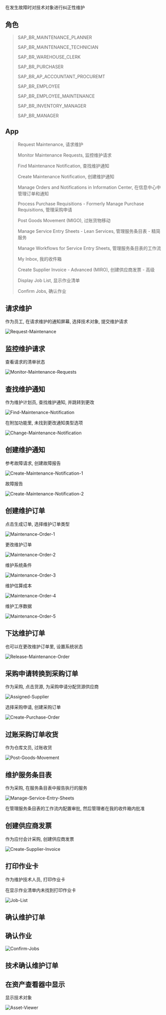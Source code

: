 在发生故障时对技术对象进行纠正性维护
## 角色
> SAP_BR_MAINTENANCE_PLANNER
>
> SAP_BR_MAINTENANCE_TECHNICIAN
>
> SAP_BR_WAREHOUSE_CLERK
>
> SAP_BR_PURCHASER
>
> SAP_BR_AP_ACCOUNTANT_PROCUREMT
>
> SAP_BR_EMPLOYEE
>
> SAP_BR_EMPLOYEE_MAINTENANCE
>
> SAP_BR_INVENTORY_MANAGER
>
> SAP_BR_MANAGER
## App
> Request Maintenance, 请求维护
>
> Monitor Maintenance Requests, 监控维护请求
>
> Find Maintenance Notification, 查找维护通知
>
> Create Maintenance Notification, 创建维护通知
>
> Manage Orders and Notifications in Information Center, 在信息中心中管理订单和通知
>
> Process Purchase Requisitions - Formerly Manage Purchase Requisitions, 管理采购申请
>
> Post Goods Movement (MIGO), 过账货物移动
>
> Manage Service Entry Sheets - Lean Services, 管理服务条目表 - 精简服务
>
> Manage Workflows for Service Entry Sheets, 管理服务条目表的工作流
>
> My Inbox, 我的收件箱
>
> Create Supplier Invoice - Advanced (MIRO), 创建供应商发票 - 高级
>
> Display Job List, 显示作业清单
>
> Confirm Jobs, 确认作业
## 请求维护
作为员工, 在请求维护的通知屏幕, 选择技术对象, 提交维护请求

![Request-Maintenance](./img/Request-Maintenance.png "请求维护")

## 监控维护请求
查看请求的清单状态

![Monitor-Maintenance-Requests](./img/Monitor-Maintenance-Requests.png "通知清单")

## 查找维护通知
作为维护计划员, 查找维护通知, 并跳转到更改

![Find-Maintenance-Notification](./img/Find-Maintenance-Notification.png "查找维护通知")

在附加功能里, 未找到更改通知类型选项

![Change-Maintenance-Notification](./img/Change-Maintenance-Notification.png "更改维护通知")

## 创建维护通知
参考故障请求, 创建故障报告

![Create-Maintenance-Notification-1](./img/Create-Maintenance-Notification-1.png "参考故障请求")

故障报告

![Create-Maintenance-Notification-2](./img/Create-Maintenance-Notification-2.png "故障报告")

## 创建维护订单
点击生成订单, 选择维护订单类型

![Maintenance-Order-1](./img/Maintenance-Order-1.png "生成订单")

更改维护订单

![Maintenance-Order-2](./img/Maintenance-Order-2.png "更改订单")

维护系统条件

![Maintenance-Order-3](./img/Maintenance-Order-3.png "系统条件")

维护估算成本

![Maintenance-Order-4](./img/Maintenance-Order-4.png "估算成本")

维护工序数据

![Maintenance-Order-5](./img/Maintenance-Order-5.png "工序数据")

## 下达维护订单
也可以在更改维护订单里, 设置系统状态

![Release-Maintenance-Order](./img/Release-Maintenance-Order.png "释放维护订单")

## 采购申请转换到采购订单
作为采购, 点击货源, 为采购申请分配货源供应商

![Assigned-Supplier](./img/Assigned-Supplier.png "分配货源")

选择采购申请, 创建采购订单

![Create-Purchase-Order](./img/Create-Purchase-Order.png "创建采购订单")

## 过账采购订单收货
作为仓库文员, 过账收货

![Post-Goods-Movement](./img/Post-Goods-Movement.png "过账采购订单收货")

## 维护服务条目表
作为采购, 在服务条目表中报告执行的服务

![Manage-Service-Entry-Sheets](./img/Manage-Service-Entry-Sheets.png "服务条目表")

在管理服务条目表的工作流内配置审批, 然后管理者在我的收件箱内批准

## 创建供应商发票
作为应付会计采购, 创建供应商发票

![Create-Supplier-Invoice](./img/Create-Supplier-Invoice.png "供应商发票")

## 打印作业卡
作为维护技术人员, 打印作业卡

在显示作业清单内未找到打印作业卡

![Job-List](./img/Job-List.png "作业清单")

## 确认维护订单

## 确认作业

![Confirm-Jobs](./img/Confirm-Jobs.png "确认作业")

## 技术确认维护订单

## 在资产查看器中显示
显示技术对象

![Asset-Viewer](./img/Asset-Viewer.png "显示技术对象")